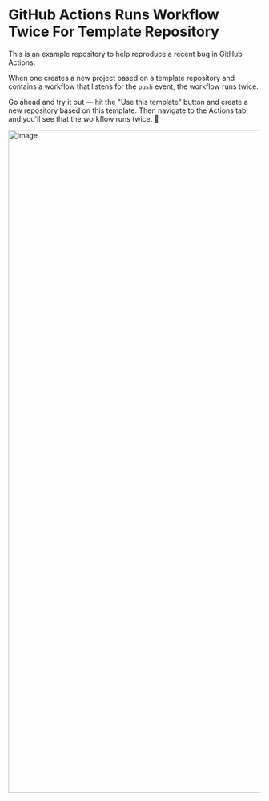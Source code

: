 # GitHub Actions Runs Workflow Twice For Template Repository

This is an example repository to help reproduce a recent bug in GitHub Actions.

When one creates a new project based on a template repository and contains a workflow that listens for the `push` event, the workflow runs twice.

Go ahead and try it out — hit the "Use this template" button and create a new repository based on this template.
Then navigate to the Actions tab, and you'll see that the workflow runs twice. 🤷

<img width="1325" alt="image" src="https://user-images.githubusercontent.com/108333/232506137-a338c305-c87a-4db5-8ce6-087f3779f007.png">
